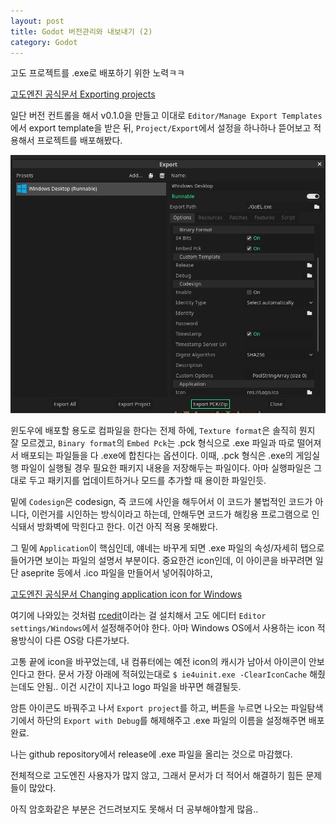 ```yaml
---
layout: post
title: Godot 버전관리와 내보내기 (2)
category: Godot
---
```


고도 프로젝트를 .exe로 배포하기 위한 노력ㅋㅋ

[고도엔진 공식문서 Exporting projects](https://docs.godotengine.org/en/stable/getting_started/workflow/export/exporting_projects.html)

일단 버전 컨트롤을 해서 v0.1.0을 만들고 이대로 `Editor/Manage Export Templates`에서 export template을 받은 뒤, `Project/Export`에서 설정을 하나하나 뜯어보고 적용해서 프로젝트를 배포해봤다.

<!--description-->

![고도에디터 Project/Export](https://github.com/panda5176/panda5176.github.io/blob/master/_files/Export_settings.png?raw=true)

윈도우에 배포할 용도로 컴파일을 한다는 전제 하에, `Texture format`은 솔직히 뭔지 잘 모르겠고, `Binary format`의 `Embed Pck`는 .pck 형식으로 .exe 파일과 따로 떨어져서 배포되는 파일들을 다 .exe에 합친다는 옵션이다. 이때, .pck 형식은 .exe의 게임실행 파일이 실행될 경우 필요한 패키지 내용을 저장해두는 파일이다. 아마 실행파일은 그대로 두고 패키지를 업데이트하거나 모드를 추가할 때 용이한 파일인듯.

밑에 `Codesign`은 codesign, 즉 코드에 사인을 해두어서 이 코드가 불법적인 코드가 아니다, 이런거를 시인하는 방식이라고 하는데, 안해두면 코드가 해킹용 프로그램으로 인식돼서 방화벽에 막힌다고 한다. 이건 아직 적용 못해봤다.

그 밑에 `Application`이 핵심인데, 얘네는 바꾸게 되면 .exe 파일의 속성/자세히 탭으로 들어가면 보이는 파일의 설명서 부분이다. 중요한건 icon인데, 이 아이콘을 바꾸려면 일단 aseprite 등에서 .ico 파일을 만들어서 넣어줘야하고, 

[고도엔진 공식문서 Changing application icon for Windows](https://docs.godotengine.org/en/stable/getting_started/workflow/export/changing_application_icon_for_windows.html)

여기에 나와있는 것처럼 [rcedit](https://github.com/electron/rcedit/releases)이라는 걸 설치해서 고도 에디터 `Editor settings/Windows`에서 설정해주어야 한다. 아마 Windows OS에서 사용하는 icon 적용방식이 다른 OS랑 다른가보다.

고통 끝에 icon을 바꾸었는데, 내 컴퓨터에는 예전 icon의 캐시가 남아서 아이콘이 안보인다고 한다. 문서 가장 아래에 적혀있는대로 `$ ie4uinit.exe -ClearIconCache` 해줬는데도 안됨.. 이건 시간이 지나고 logo 파일을 바꾸면 해결될듯.

암튼 아이콘도 바꿔주고 나서 `Export project`를 하고, 버튼을 누르면 나오는 파일탐색기에서 하단의 `Export with Debug`를 해제해주고 .exe 파일의 이름을 설정해주면 배포 완료.

나는 github repository에서 release에 .exe 파일을 올리는 것으로 마감했다.

전체적으로 고도엔진 사용자가 많지 않고, 그래서 문서가 더 적어서 해결하기 힘든 문제들이 많았다.

아직 암호화같은 부분은 건드려보지도 못해서 더 공부해야할게 많음..